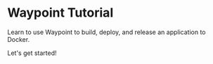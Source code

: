 # Waypoint Tutorial

Learn to use Waypoint to build, deploy, and release an application to Docker.

Let's get started!